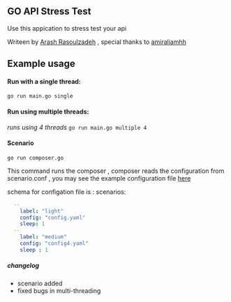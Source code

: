 ## GO API Stress Test
Use this appication to stress test your api

Writeen by [Arash Rasoulzadeh]("http://twitter.com/x3n0b1a") , special thanks to [amiraliamhh](https://github.com/amiraliamhh) 

## Example usage

#### Run with a single thread:
`go run main.go single`

#### Run using multiple threads:
*runs using 4 threads*
`go run main.go multiple 4`
#### Scenario 
`go run composer.go`

This command runs the composer , composer reads the configuration from scenario.conf , you may see the example configuration file [here](https://github.com/arashrasoulzadeh/GoStreestTest/blob/master/scenario.yaml)

schema for configation file is :
scenarios:
```yaml
  --
    label: "light"
    config: "config.yaml"
    sleep: 1
  --
    label: "medium"
    config: "config4.yaml"
    sleep : 1
```
##### changelog
- scenario added
- fixed bugs in multi-threading

